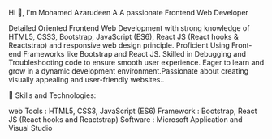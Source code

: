 Hi 👋, I'm Mohamed Azarudeen A
A passionate Frontend Web Developer 


Detailed Oriented Frontend Web Development with strong knowledge of HTML5, CSS3, Bootstrap, JavaScript (ES6), React JS (React hooks & Reactstrap) and responsive web design principle.
Proficient Using Front-end Frameworks like Bootstrap and React JS. Skilled in Debugging and Troubleshooting code to ensure smooth user experience.
Eager to learn and grow in a dynamic development environment.Passionate about creating visually appealing and user-friendly websites..

🌟 Skills and Technologies:

  web Tools : HTML5, CSS3, JavaScript (ES6)
  Framework : Bootstrap, React JS (React hooks and Reactstrap)
  Software : Microsoft Application and Visual Studio
